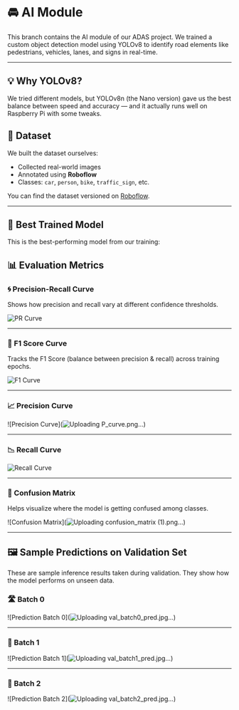# 🚘 AI Module 

This branch contains the AI module of our ADAS project. We trained a custom object detection model using YOLOv8 to identify road elements like pedestrians, vehicles, lanes, and signs in real-time.

---

## 💡 Why YOLOv8?
We tried different models, but YOLOv8n (the Nano version) gave us the best balance between speed and accuracy — and it actually runs well on Raspberry Pi with some tweaks.

## 🧠 Dataset
We built the dataset ourselves:
- Collected real-world images 
- Annotated using **Roboflow**
- Classes: `car`, `person`, `bike`, `traffic_sign`, etc.

You can find the dataset versioned on [Roboflow]([https://roboflow.com](https://app.roboflow.com/project-mzmwg/street-objects-ag7dt/browse?queryText=&pageSize=200&startingIndex=0&browseQuery=true)).

---

## 🧠 Best Trained Model

This is the best-performing model from our training:

## 📊 Evaluation Metrics

### 🌀 Precision-Recall Curve
Shows how precision and recall vary at different confidence thresholds.

![PR Curve](![PR_curve](https://github.com/user-attachments/assets/1c1a6c7b-a221-4dd8-bdeb-1d771a3b6643))

---

### 🎯 F1 Score Curve
Tracks the F1 Score (balance between precision & recall) across training epochs.

![F1 Curve](![F1_curve](https://github.com/user-attachments/assets/f759ea37-c618-4daa-8947-c904c5482dfb))

---

### 📈 Precision Curve

![Precision Curve](![Uploading P_curve.png…]())

---

### 📉 Recall Curve

![Recall Curve](![R_curve](https://github.com/user-attachments/assets/e9c9dae3-4d32-45d0-9f56-e036b56fe3e6))

---

### 🔀 Confusion Matrix

Helps visualize where the model is getting confused among classes.

![Confusion Matrix](![Uploading confusion_matrix (1).png…]())

---

## 🖼️ Sample Predictions on Validation Set

These are sample inference results taken during validation. They show how the model performs on unseen data.

### 🛣️ Batch 0
![Prediction Batch 0](![Uploading val_batch0_pred.jpg…]())

---

### 🚶 Batch 1
![Prediction Batch 1](![Uploading val_batch1_pred.jpg…]())

---

### 🚗 Batch 2
![Prediction Batch 2](![Uploading val_batch2_pred.jpg…]())

